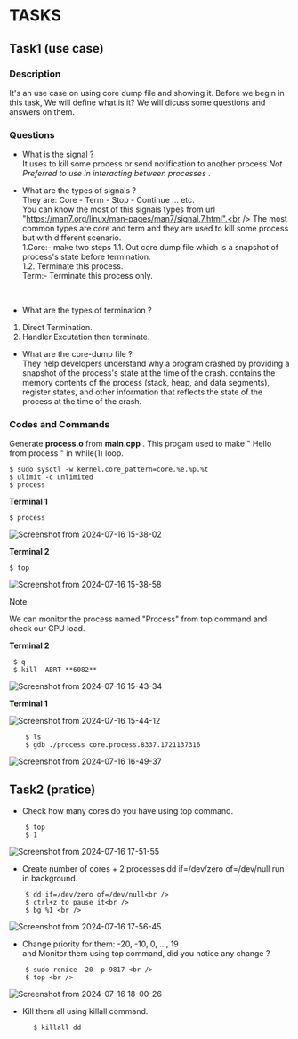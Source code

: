 # TASKS
## Task1 (use case)
### Description 
It's an use case on using core dump file and showing it. Before we begin in this task, We will define what is it?
We will dicuss some questions and answers on them. <br />
### Questions
+ What is the signal ?<br />
It uses to kill some process or send notification to another process _Not Preferred to use in interacting between processes_ .<br />
    
+ What are the types of signals ?<br />
They are: Core - Term - Stop - Continue ... etc.<br />
You can know the most of this signals types from url "https://man7.org/linux/man-pages/man7/signal.7.html".<br />
The most common types are core and term and they are used to kill some process but with different scenario.<br />
1.Core:- make two steps
 1.1. Out core dump file which is a snapshot of process's state before termination.<br />
 1.2. Terminate this process.<br />
Term:- Terminate this process only. <br />
 <br />
 
+ What are the types of termination ? 
1) Direct Termination.
2) Handler Excutation then terminate.<br />

+ What are the core-dump file ?<br />
They help developers understand why a program crashed by providing a snapshot of the process's state at the time of the crash. contains the memory contents of the process (stack, heap, and data segments), register states, and other information that reflects the state of the process at the time of the crash. <br />

### Codes and Commands
Generate **process.o** from **main.cpp** . This progam used to make " Hello from process " in while(1) loop.<br />

    $ sudo sysctl -w kernel.core_pattern=core.%e.%p.%t
    $ ulimit -c unlimited   
    $ process

**Terminal 1**  

    $ process  
    
![Screenshot from 2024-07-16 15-38-02](https://github.com/user-attachments/assets/0bd868ac-2024-4632-8368-4334127adbe7)

**Terminal 2**
    
    $ top
    
![Screenshot from 2024-07-16 15-38-58](https://github.com/user-attachments/assets/85b4a68f-e82a-4379-8af6-5932633ced0c)

> [!NOTE]
> We can monitor the process named "Process" from top command and check our CPU load.

**Terminal 2**
   
   ```
    $ q
    $ kill -ABRT **6082**
   ```

![Screenshot from 2024-07-16 15-43-34](https://github.com/user-attachments/assets/23bf1327-f7b2-45f2-93b9-98f7cb6f1594)

**Terminal 1** 

![Screenshot from 2024-07-16 15-44-12](https://github.com/user-attachments/assets/d1638dc7-5f19-46fd-ab08-5bc0dd088e03)
```
    $ ls
    $ gdb ./process core.process.8337.1721137316
```
![Screenshot from 2024-07-16 16-49-37](https://github.com/user-attachments/assets/6f0b73cb-f87c-4668-bd63-423367b1b352)

## Task2 (pratice)
+ Check how many cores do you have using top command.
```
    $ top
    $ 1
```  
![Screenshot from 2024-07-16 17-51-55](https://github.com/user-attachments/assets/77df91dd-2bec-4ec0-8907-b9d70f3a19c9)

+ Create number of cores + 2 processes dd if=/dev/zero of=/dev/null run in background.
```
    $ dd if=/dev/zero of=/dev/null<br />
    $ ctrl+z to pause it<br />
    $ bg %1 <br />
```
![Screenshot from 2024-07-16 17-56-45](https://github.com/user-attachments/assets/1a1108d7-1612-4965-acc5-cae312f4ef61)
  
+ Change priority for them: 
-20, -10, 0, .. , 19 <br />
  and  Monitor them using top command, did you notice any change ?
```
    $ sudo renice -20 -p 9817 <br />
    $ top <br />
```
![Screenshot from 2024-07-16 18-00-26](https://github.com/user-attachments/assets/0ee329b8-20db-4fc7-b68b-ef328eacdd01)

+ Kill them all using killall command.
```
      $ killall dd 
```

    
